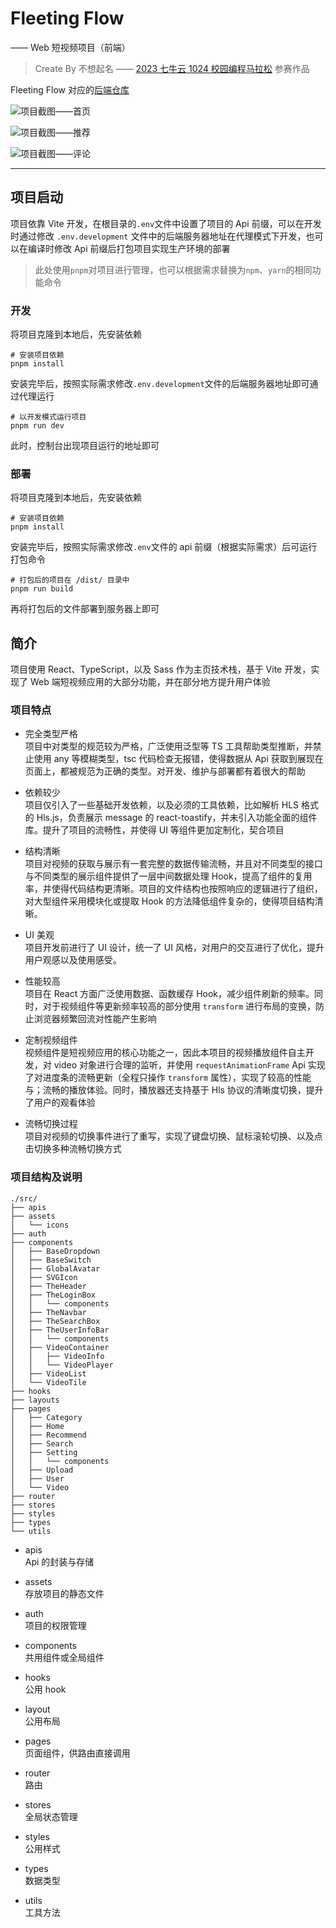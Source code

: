 # Fleeting Flow

—— Web 短视频项目（前端）

> Create By 不想起名 —— [2023 七牛云 1024 校园编程马拉松](https://www.qiniu.com/activity/detail/651297ed0d50912d3d53307b) 参赛作品

Fleeting Flow 对应的[后端仓库](https://github.com/qing-wq/FleetingFlow)

![项目截图——首页](https://s2.loli.net/2023/11/07/XnW4V1elDYtJyL2.png)

![项目截图——推荐](https://s2.loli.net/2023/11/07/6TX3PxSQfYWC5ul.png)

![项目截图——评论](https://s2.loli.net/2023/11/07/CPGi5DgFftJARBb.png)

---

## 项目启动

项目依靠 Vite 开发，在根目录的`.env`文件中设置了项目的 Api 前缀，可以在开发时通过修改 `.env.development` 文件中的后端服务器地址在代理模式下开发，也可以在编译时修改 Api 前缀后打包项目实现生产环境的部署

> 此处使用`pnpm`对项目进行管理，也可以根据需求替换为`npm`、`yarn`的相同功能命令

### 开发

将项目克隆到本地后，先安装依赖

```shell
# 安装项目依赖
pnpm install
```

安装完毕后，按照实际需求修改`.env.development`文件的后端服务器地址即可通过代理运行

```shell
# 以开发模式运行项目
pnpm run dev
```

此时，控制台出现项目运行的地址即可

### 部署

将项目克隆到本地后，先安装依赖

```shell
# 安装项目依赖
pnpm install
```

安装完毕后，按照实际需求修改`.env`文件的 api 前缀（根据实际需求）后可运行打包命令

```shell
# 打包后的项目在 /dist/ 目录中
pnpm run build
```

再将打包后的文件部署到服务器上即可

## 简介

项目使用 React、TypeScript，以及 Sass 作为主页技术栈，基于 Vite 开发，实现了 Web 端短视频应用的大部分功能，并在部分地方提升用户体验

### 项目特点

-   完全类型严格  
    项目中对类型的规范较为严格，广泛使用泛型等 TS 工具帮助类型推断，并禁止使用 any 等模糊类型，tsc 代码检查无报错，使得数据从 Api 获取到展现在页面上，都被规范为正确的类型。对开发、维护与部署都有着很大的帮助

-   依赖较少  
    项目仅引入了一些基础开发依赖，以及必须的工具依赖，比如解析 HLS 格式的 Hls.js，负责展示 message 的 react-toastify，并未引入功能全面的组件库。提升了项目的流畅性，并使得 UI 等组件更加定制化，契合项目

-   结构清晰  
    项目对视频的获取与展示有一套完整的数据传输流畅，并且对不同类型的接口与不同类型的展示组件提供了一层中间数据处理 Hook，提高了组件的复用率，并使得代码结构更清晰。项目的文件结构也按照响应的逻辑进行了组织，对大型组件采用模块化或提取 Hook 的方法降低组件复杂的，使得项目结构清晰。

-   UI 美观  
    项目开发前进行了 UI 设计，统一了 UI 风格，对用户的交互进行了优化，提升用户观感以及使用感受。

-   性能较高  
    项目在 React 方面广泛使用数据、函数缓存 Hook，减少组件刷新的频率。同时，对于视频组件等更新频率较高的部分使用 `transform` 进行布局的变换，防止浏览器频繁回流对性能产生影响

-   定制视频组件  
    视频组件是短视频应用的核心功能之一，因此本项目的视频播放组件自主开发，对 video 对象进行合理的监听，并使用 `requestAnimationFrame` Api 实现了对进度条的流畅更新（全程只操作 `transform` 属性），实现了较高的性能与；流畅的播放体验。同时，播放器还支持基于 Hls 协议的清晰度切换，提升了用户的观看体验

-   流畅切换过程  
    项目对视频的切换事件进行了重写，实现了键盘切换、鼠标滚轮切换、以及点击切换多种流畅切换方式

### 项目结构及说明

```
./src/
├── apis
├── assets
│   └── icons
├── auth
├── components
│   ├── BaseDropdown
│   ├── BaseSwitch
│   ├── GlobalAvatar
│   ├── SVGIcon
│   ├── TheHeader
│   ├── TheLoginBox
│   │   └── components
│   ├── TheNavbar
│   ├── TheSearchBox
│   ├── TheUserInfoBar
│   │   └── components
│   ├── VideoContainer
│   │   ├── VideoInfo
│   │   └── VideoPlayer
│   ├── VideoList
│   └── VideoTile
├── hooks
├── layouts
├── pages
│   ├── Category
│   ├── Home
│   ├── Recommend
│   ├── Search
│   ├── Setting
│   │   └── components
│   ├── Upload
│   ├── User
│   └── Video
├── router
├── stores
├── styles
├── types
└── utils
```

-   apis  
     Api 的封装与存储

-   assets  
    存放项目的静态文件

-   auth  
    项目的权限管理

-   components  
    共用组件或全局组件

-   hooks  
    公用 hook

-   layout  
    公用布局

-   pages  
    页面组件，供路由直接调用

-   router  
    路由

-   stores  
    全局状态管理

-   styles  
    公用样式

-   types  
    数据类型

-   utils  
    工具方法
